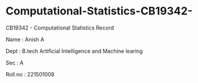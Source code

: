 # Computational-Statistics-CB19342-
CB19342 - Computational Statistics Record

Name : Anish A

Dept : B.tech Artificial Intelligence and Machine learing

Sec : A

Roll.no : 221501008
